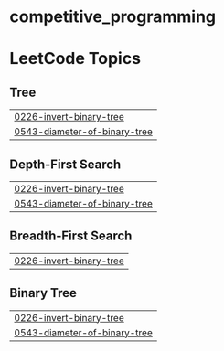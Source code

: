 # competitive_programming

<!---LeetCode Topics Start-->
# LeetCode Topics
## Tree
|  |
| ------- |
| [0226-invert-binary-tree](https://github.com/abelkm99/competitive_programming/tree/master/0226-invert-binary-tree) |
| [0543-diameter-of-binary-tree](https://github.com/abelkm99/competitive_programming/tree/master/0543-diameter-of-binary-tree) |
## Depth-First Search
|  |
| ------- |
| [0226-invert-binary-tree](https://github.com/abelkm99/competitive_programming/tree/master/0226-invert-binary-tree) |
| [0543-diameter-of-binary-tree](https://github.com/abelkm99/competitive_programming/tree/master/0543-diameter-of-binary-tree) |
## Breadth-First Search
|  |
| ------- |
| [0226-invert-binary-tree](https://github.com/abelkm99/competitive_programming/tree/master/0226-invert-binary-tree) |
## Binary Tree
|  |
| ------- |
| [0226-invert-binary-tree](https://github.com/abelkm99/competitive_programming/tree/master/0226-invert-binary-tree) |
| [0543-diameter-of-binary-tree](https://github.com/abelkm99/competitive_programming/tree/master/0543-diameter-of-binary-tree) |
<!---LeetCode Topics End-->